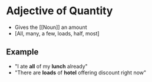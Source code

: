 # Adjective of Quantity
- Gives the [[Noun]] an amount
- \[All, many, a few, loads, half, most]

## Example
- "I ate **all** of my **lunch** already"
- "There are **loads** of **hotel** offering discount right now"